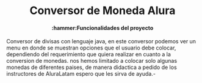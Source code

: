 <h1 align="center"> Conversor de Moneda Alura </h1>
<h4 align="center">:hammer:Funcionalidades del proyecto</h4>
Conversor de divisas con lenguaje java, en este conversor podemos ver un menu en donde se muestran
opciones que el usuario debe colocar, dependiendo del requerimiento que quiera realizar en cuanto a la conversion de monedas. nos hemos 
limitado a colocar solo algunas monedas de diferentes paises, de manera didactica a pedido de los instructores de AluraLatam
espero que les sirva de ayuda.-
